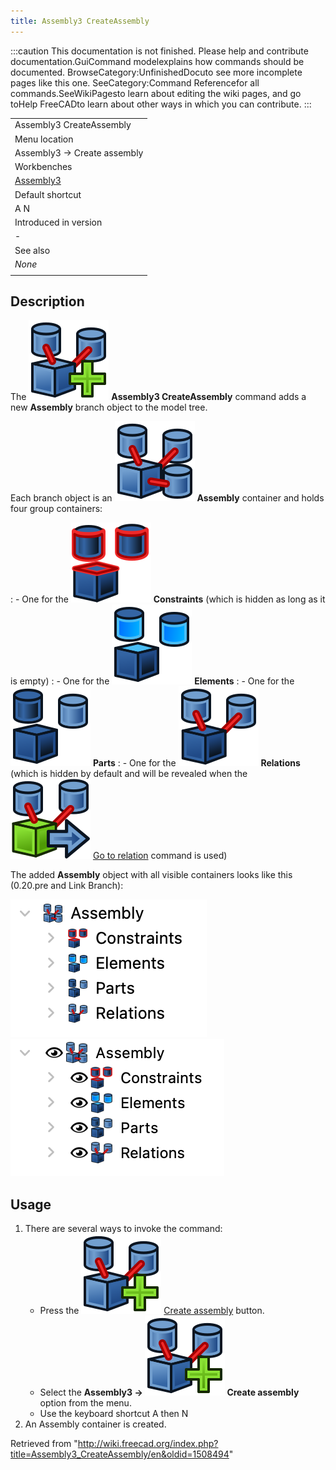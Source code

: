 ```yaml
---
title: Assembly3 CreateAssembly
---
```


:::caution
This documentation is not finished. Please help and contribute documentation.GuiCommand modelexplains how commands should be documented. BrowseCategory:UnfinishedDocuto see more incomplete pages like this one. SeeCategory:Command Referencefor all commands.SeeWikiPagesto learn about editing the wiki pages, and go toHelp FreeCADto learn about other ways in which you can contribute.
:::

|                                                         |
| ------------------------------------------------------- |
| Assembly3 CreateAssembly                                |
| Menu location                                           |
| Assembly3 → Create assembly                             |
| Workbenches                                             |
| [Assembly3](/Assembly3_Workbench "Assembly3 Workbench") |
| Default shortcut                                        |
| A N                                                     |
| Introduced in version                                   |
| -                                                       |
| See also                                                |
| _None_                                                  |
|                                                         |

## Description

The ![](/src/assets/images/Assembly_New_Assembly.svg) **Assembly3 CreateAssembly** command adds a new **Assembly** branch object to the model tree.

Each branch object is an ![](/src/assets/images/Assembly_Assembly_Tree.svg) **Assembly** container and holds four group containers:

: - One for the ![](/src/assets/images/Assembly_Assembly_Constraints_Tree.svg) **Constraints** (which is hidden as long as it is empty)
: - One for the ![](/src/assets/images/Assembly_Assembly_Element_Tree.svg) **Elements**
: - One for the ![](/src/assets/images/Assembly_Assembly_Part_Tree.svg) **Parts**
: - One for the ![](/src/assets/images/Assembly_Assembly_Relation_Tree.svg) **Relations** (which is hidden by default and will be revealed when the ![](/src/assets/images/Assembly_GotoRelation.svg) [Go to relation](/Assembly3_GoToRelation "Assembly3 GoToRelation") command is used)

The added **Assembly** object with all visible containers looks like this (0.20.pre and Link Branch):

![](/src/assets/images/Assembly3_Example-Tree-07.png) ![](/src/assets/images/Assembly3_Example-Tree-08.png)

## Usage

1. There are several ways to invoke the command:
   - Press the ![](/src/assets/images/Assembly_New_Assembly.svg) [Create assembly](/Assembly3_CreateAssembly "Assembly3 CreateAssembly") button.
   - Select the **Assembly3 → ![](/src/assets/images/Assembly_New_Assembly.svg) Create assembly** option from the menu.
   - Use the keyboard shortcut A then N
2. An Assembly container is created.

Retrieved from "<http://wiki.freecad.org/index.php?title=Assembly3_CreateAssembly/en&oldid=1508494>"
